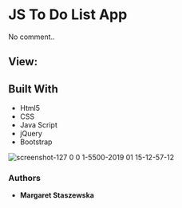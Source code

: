 # JS To Do List App
No comment..

## View:
<!-- [Portfolio](https://megfan.github.io) -->

## Built With

* Html5
* CSS
* Java Script
* jQuery
* Bootstrap


![screenshot-127 0 0 1-5500-2019 01 15-12-57-12](https://user-images.githubusercontent.com/35031023/51179275-4e223780-18c5-11e9-8225-2f949f2f5592.png)

### Authors

* **Margaret Staszewska**